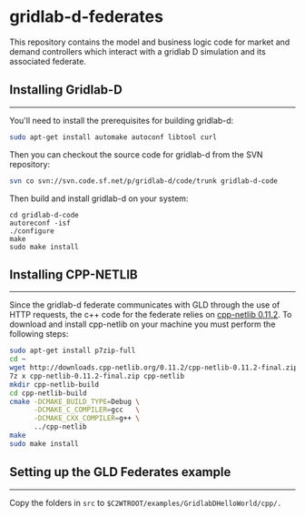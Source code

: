 # gridlab-d-federates
This repository contains the model and business logic code for market and demand controllers which interact with a gridlab D simulation and its associated federate.

## Installing Gridlab-D
-----------------------

You'll need to install the prerequisites for building gridlab-d:

```bash
sudo apt-get install automake autoconf libtool curl
```

Then you can checkout the source code for gridlab-d from the SVN repository:

```bash
svn co svn://svn.code.sf.net/p/gridlab-d/code/trunk gridlab-d-code
```

Then build and install gridlab-d on your system:

```baash
cd gridlab-d-code
autoreconf -isf
./configure
make
sudo make install
```

## Installing CPP-NETLIB
------------------------

Since the gridlab-d federate communicates with GLD through the use of HTTP requests, the c++ code for the federate relies on [cpp-netlib 0.11.2](http://cpp-netlib.org).  To download and install cpp-netlib on your machine you must perform the following steps:

```bash
sudo apt-get install p7zip-full
cd ~
wget http://downloads.cpp-netlib.org/0.11.2/cpp-netlib-0.11.2-final.zip
7z x cpp-netlib-0.11.2-final.zip cpp-netlib
mkdir cpp-netlib-build
cd cpp-netlib-build
cmake -DCMAKE_BUILD_TYPE=Debug \
      -DCMAKE_C_COMPILER=gcc   \
      -DCMAKE_CXX_COMPILER=g++ \
      ../cpp-netlib
make
sudo make install
```

## Setting up the GLD Federates example
---------------------------------------

Copy the folders in `src` to `$C2WTROOT/examples/GridlabDHelloWorld/cpp/.`